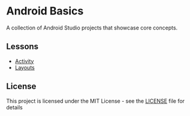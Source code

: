 # Android Basics

A collection of Android Studio projects that showcase core concepts.

## Lessons

* [Activity](https://github.com/dimitrii/Android_Basics/tree/activity)
* [Layouts](https://github.com/dimitrii/Android_Basics/tree/layouts)

## License

This project is licensed under the MIT License - see the [LICENSE](https://opensource.org/licenses/MIT) file for details
